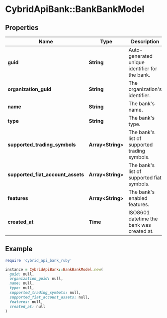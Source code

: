 # CybridApiBank::BankBankModel

## Properties

| Name | Type | Description | Notes |
| ---- | ---- | ----------- | ----- |
| **guid** | **String** | Auto-generated unique identifier for the bank. |  |
| **organization_guid** | **String** | The organization&#39;s identifier. |  |
| **name** | **String** | The bank&#39;s name. |  |
| **type** | **String** | The bank&#39;s type. |  |
| **supported_trading_symbols** | **Array&lt;String&gt;** | The bank&#39;s list of supported trading symbols. | [optional] |
| **supported_fiat_account_assets** | **Array&lt;String&gt;** | The bank&#39;s list of supported fiat symbols. | [optional] |
| **features** | **Array&lt;String&gt;** | The bank&#39;s enabled features. |  |
| **created_at** | **Time** | ISO8601 datetime the bank was created at. |  |

## Example

```ruby
require 'cybrid_api_bank_ruby'

instance = CybridApiBank::BankBankModel.new(
  guid: null,
  organization_guid: null,
  name: null,
  type: null,
  supported_trading_symbols: null,
  supported_fiat_account_assets: null,
  features: null,
  created_at: null
)
```

